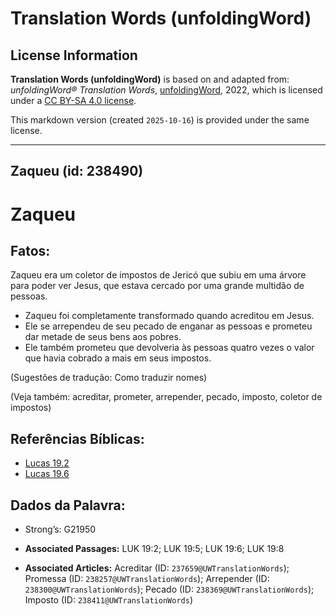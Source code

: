 # Translation Words (unfoldingWord)

## License Information

**Translation Words (unfoldingWord)** is based on and adapted from: _unfoldingWord® Translation Words_, [unfoldingWord](https://unfoldingword.org/utw), 2022, which is licensed under a [CC BY-SA 4.0 license](https://creativecommons.org/licenses/by-sa/4.0/legalcode.en).

This markdown version (created `2025-10-16`) is provided under the same license.



--------------------------------

## Zaqueu (id: 238490)

Zaqueu
======

Fatos:
------

Zaqueu era um coletor de impostos de Jericó que subiu em uma árvore para poder ver Jesus, que estava cercado por uma grande multidão de pessoas.

* Zaqueu foi completamente transformado quando acreditou em Jesus.
* Ele se arrependeu de seu pecado de enganar as pessoas e prometeu dar metade de seus bens aos pobres.
* Ele também prometeu que devolveria às pessoas quatro vezes o valor que havia cobrado a mais em seus impostos.

(Sugestões de tradução: Como traduzir nomes)

(Veja também: acreditar, prometer, arrepender, pecado, imposto, coletor de impostos)

Referências Bíblicas:
---------------------

* [Lucas 19\.2](https://ref.ly/Luke19:2)
* [Lucas 19\.6](https://ref.ly/Luke19:6)

Dados da Palavra:
-----------------

* Strong’s: G21950

* **Associated Passages:** LUK 19:2; LUK 19:5; LUK 19:6; LUK 19:8
* **Associated Articles:** Acreditar (ID: `237659@UWTranslationWords`); Promessa (ID: `238257@UWTranslationWords`); Arrepender (ID: `238300@UWTranslationWords`); Pecado (ID: `238369@UWTranslationWords`); Imposto (ID: `238411@UWTranslationWords`)

